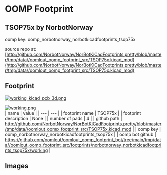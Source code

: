 # OOMP Footprint  
## TSOP75x  by NorbotNorway  
  
oomp key: oomp_norbotnorway_norbotkicadfootprints_tsop75x  
  
source repo at: [http://github.com/NorbotNorway/NorBotKiCadFootprints.pretty/blob/master/tmp/data//oomlout_oomp_footprint_src/TSOP75x.kicad_mod](http://github.com/NorbotNorway/NorBotKiCadFootprints.pretty/blob/master/tmp/data//oomlout_oomp_footprint_src/TSOP75x.kicad_mod)  
## Footprint  
  
[![working_kicad_pcb_3d.png](working_kicad_pcb_3d_600.png)](working_kicad_pcb_3d.png)  
  
[![working.png](working_600.png)](working.png)  
| name | value | 
| --- | --- | 
| footprint name | TSOP75x | 
| footprint description | None | 
| number of pads | 4 | 
| github path | http://github.com/NorbotNorway/NorBotKiCadFootprints.pretty/blob/master/tmp/data//oomlout_oomp_footprint_src/TSOP75x.kicad_mod | 
| oomp key | oomp_norbotnorway_norbotkicadfootprints_tsop75x | 
| oomp bot github | https://github.com/oomlout/oomlout_oomp_footprint_bot/tree/main/tmp/data//oomlout_oomp_footprint_src/footprints/norbotnorway_norbotkicadfootprints_tsop75x/working | 
## Images  
